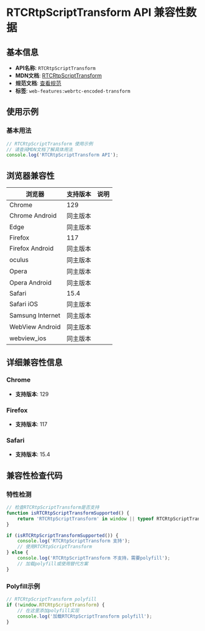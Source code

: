 # RTCRtpScriptTransform API 兼容性数据

## 基本信息

- **API名称**: `RTCRtpScriptTransform`
- **MDN文档**: [RTCRtpScriptTransform](https://developer.mozilla.org/docs/Web/API/RTCRtpScriptTransform)
- **规范文档**: [查看规范](https://w3c.github.io/webrtc-encoded-transform/#rtcrtpscripttransform)
- **标签**: `web-features:webrtc-encoded-transform`

## 使用示例

### 基本用法

```javascript
// RTCRtpScriptTransform 使用示例
// 请查阅MDN文档了解具体用法
console.log('RTCRtpScriptTransform API');
```

## 浏览器兼容性

| 浏览器 | 支持版本 | 说明 |
|--------|----------|------|
| Chrome | 129 |  |
| Chrome Android | 同主版本 |  |
| Edge | 同主版本 |  |
| Firefox | 117 |  |
| Firefox Android | 同主版本 |  |
| oculus | 同主版本 |  |
| Opera | 同主版本 |  |
| Opera Android | 同主版本 |  |
| Safari | 15.4 |  |
| Safari iOS | 同主版本 |  |
| Samsung Internet | 同主版本 |  |
| WebView Android | 同主版本 |  |
| webview_ios | 同主版本 |  |

## 详细兼容性信息

### Chrome

- **支持版本**: 129

### Firefox

- **支持版本**: 117

### Safari

- **支持版本**: 15.4

## 兼容性检查代码

### 特性检测

```javascript
// 检查RTCRtpScriptTransform是否支持
function isRTCRtpScriptTransformSupported() {
    return 'RTCRtpScriptTransform' in window || typeof RTCRtpScriptTransform !== 'undefined';
}

if (isRTCRtpScriptTransformSupported()) {
    console.log('RTCRtpScriptTransform 支持');
    // 使用RTCRtpScriptTransform
} else {
    console.log('RTCRtpScriptTransform 不支持，需要polyfill');
    // 加载polyfill或使用替代方案
}
```

### Polyfill示例

```javascript
// RTCRtpScriptTransform polyfill
if (!window.RTCRtpScriptTransform) {
    // 在这里添加polyfill实现
    console.log('加载RTCRtpScriptTransform polyfill');
}
```

